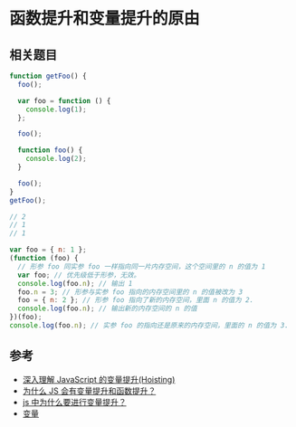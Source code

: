 # 函数提升和变量提升的原由

## 相关题目

```js
function getFoo() {
  foo();

  var foo = function () {
    console.log(1);
  };

  foo();

  function foo() {
    console.log(2);
  }

  foo();
}
getFoo();

// 2
// 1
// 1

var foo = { n: 1 };
(function (foo) {
  // 形参 foo 同实参 foo 一样指向同一片内存空间，这个空间里的 n 的值为 1
  var foo; // 优先级低于形参，无效。
  console.log(foo.n); // 输出 1
  foo.n = 3; // 形参与实参 foo 指向的内存空间里的 n 的值被改为 3
  foo = { n: 2 }; // 形参 foo 指向了新的内存空间，里面 n 的值为 2.
  console.log(foo.n); // 输出新的内存空间的 n 的值
})(foo);
console.log(foo.n); // 实参 foo 的指向还是原来的内存空间，里面的 n 的值为 3.
```

## 参考

- [深入理解 JavaScript 的变量提升(Hoisting)](https://zhuanlan.zhihu.com/p/28187419)
- [为什么 JS 会有变量提升和函数提升？](https://www.zhihu.com/question/386323083)
- [js 中为什么要进行变量提升？](https://segmentfault.com/q/1010000013591021)
- [变量](https://github.com/LiangJunrong/document-library/blob/master/%E7%B3%BB%E5%88%97-%E9%9D%A2%E8%AF%95%E8%B5%84%E6%96%99/JavaScript/%E5%8F%98%E9%87%8F.md#chapter-five-two)
